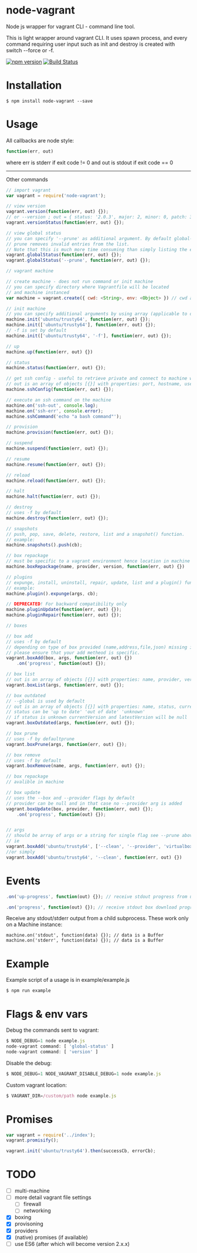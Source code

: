 # node-vagrant
Node js wrapper for vagrant CLI - command line tool.

This is light wrapper around vagrant CLI.
It uses spawn process, and every command requiring user input
such as init and destroy is created with switch --force or -f.

[![npm version](https://badge.fury.io/js/node-vagrant.svg)](https://badge.fury.io/js/node-vagrant)
[![Build Status](https://travis-ci.org/edin-m/node-vagrant.svg?branch=master)](https://travis-ci.org/edin-m/node-vagrant)

Installation
===

```
$ npm install node-vagrant --save
```

Usage
===

All callbacks are node style:
```js
function(err, out)
```
where err is stderr if exit code != 0 and out is stdout if exit code == 0
___
Other commands
```js
// import vagrant
var vagrant = require('node-vagrant');

// view version
vagrant.version(function(err, out) {});
// or --version ; out = { status: '2.0.3', major: 2, minor: 0, patch: 3 }
vagrant.versionStatus(function(err, out) {});

// view global status
// you can specify '--prune' as additional argument. By default global-status is based on a cache,
// prune removes invalid entries from the list.
// Note that this is much more time consuming than simply listing the entries.
vagrant.globalStatus(function(err, out) {});
vagrant.globalStatus('--prune', function(err, out) {});

// vagrant machine

// create machine - does not run command or init machine
// you can specify directory where Vagrantfile will be located
// and machine instanced
var machine = vagrant.create({ cwd: <String>, env: <Object> }) // cwd and env default to process' values

// init machine
// you can specify additional arguments by using array (applicable to other functions)
machine.init('ubuntu/trusty64', function(err, out) {});
machine.init(['ubuntu/trusty64'], function(err, out) {});
// -f is set by default
machine.init(['ubuntu/trusty64', '-f'], function(err, out) {});

// up
machine.up(function(err, out) {})

// status
machine.status(function(err, out) {});

// get ssh config - useful to retrieve private and connect to machine with ssh2
// out is an array of objects [{}] with properties: port, hostname, user, private_key
machine.sshConfig(function(err, out) {});

// execute an ssh command on the machine
machine.on('ssh-out', console.log);
machine.on('ssh-err', console.error);
machine.sshCommand('echo "a bash command"');

// provision
machine.provision(function(err, out) {});

// suspend
machine.suspend(function(err, out) {});

// resume
machine.resume(function(err, out) {});

// reload
machine.reload(function(err, out) {});

// halt
machine.halt(function(err, out) {});

// destroy
// uses -f by default
machine.destroy(function(err, out) {});

// snapshots
// push, pop, save, delete, restore, list and a snapshot() function.
// example:
machine.snapshots().push(cb);

// box repackage
// must be specific to a vagrant environment hence location in machine
machine.boxRepackage(name, provider, version, function(err, out) {})

// plugins
// expunge, install, uninstall, repair, update, list and a plugin() function.
// example:
machine.plugin().expunge(args, cb);

// DEPRECATED! For backward compatibility only
machine.pluginUpdate(function(err, out) {});
machine.pluginRepair(function(err, out) {});

// boxes

// box add
// uses -f by default
// depending on type of box provided (name,address,file,json) missing information may be prompted.
// please ensure that your add metheod is specific.
vagrant.boxAdd(box, args, function(err, out) {})
    .on('progress', function(out) {});

// box list
// out is an array of objects [{}] with properties: name, provider, version
vagrant.boxList(args, function(err, out) {});

// box outdated
// --global is used by default
// out is an array of objects [{}] with properties: name, status, currentVersion, latestVersion
// status can be 'up to date' 'out of date' 'unknown'
// if status is unknown currentVersion and latestVersion will be null
vagrant.boxOutdated(args, function(err, out) {});

// box prune
// uses -f by defaultprune
vagrant.boxPrune(args, function(err, out) {});

// box remove
// uses -f by default
vagrant.boxRemove(name, args, function(err, out) {});

// box repackage
// avalible in machine

// box update
// uses the --box and --provider flags by default
// provider can be null and in that case no --provider arg is added
vagrant.boxUpdate(box, provider, function(err, out) {});
    .on('progress', function(out) {});


// args
// should be array of args or a string for single flag see --prune abov
// ie
vagrant.boxAdd('ubuntu/trusty64', ['--clean', '--provider', 'virtualbox'], function(err, out) {})
//or simply
vagrant.boxAdd('ubuntu/trusty64', '--clean', function(err, out) {})
```

Events
===
```js
.on('up-progress', function(out) {}); // receive stdout progress from up of vagrant

.on('progress', function(out) {}); // receive stdout box download progress
```

Receive any stdout/stderr output from a child subprocess. These work only on a Machine instance:

```
machine.on('stdout', function(data) {}); // data is a Buffer
machine.on('stderr', function(data) {}); // data is a Buffer
```

Example
===

Example script of a usage is in example/example.js

```
$ npm run example
```

Flags & env vars
===

Debug the commands sent to vagrant:
```js
$ NODE_DEBUG=1 node example.js
node-vagrant command: [ 'global-status' ]
node-vagrant command: [ 'version' ]
```

Disable the debug:
```js
$ NODE_DEBUG=1 NODE_VAGRANT_DISABLE_DEBUG=1 node example.js
```

Custom vagrant location:
```js
$ VAGRANT_DIR=/custom/path node example.js
```

Promises
===

```js
var vagrant = require('../index');
vagrant.promisify();

vagrant.init('ubuntu/trusty64').then(successCb, errorCb);
```

TODO
===
- [ ] multi-machine
- [ ] more detail vagrant file settings
    - [ ] firewall
    - [ ] networking
- [x] boxing
- [x] provisoning
- [x] providers
- [x] (native) promises (if available)
- [ ] use ES6 (after which will become version 2.x.x)

